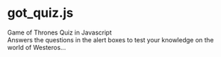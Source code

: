 # got_quiz.js
Game of Thrones Quiz in Javascript <br />
Answers the questions in the alert boxes to test your knowledge on the world of Westeros...
